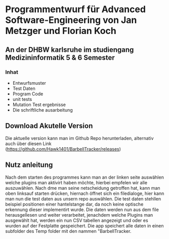 # Programmentwurf für Advanced Software-Engineering von Jan Metzger und Florian Koch
## An der DHBW karlsruhe im studiengang Medizininformatik 5 & 6 Semester

### Inhat
<ul>
  <li>Entwurfsmuster</li>
  <li>Test Daten</li>
  <li>Program Code</li>
  <li>unit tests</li>
  <li>Mutation Test ergebnisse</li>
  <li>Die schriftliche ausarbeitung</li>
</ul>

## Download Akutelle Version
Die aktuelle version kann man im Github Repo herunterladen, alternativ auch über diesen Link (https://github.com/Hawk1401/BarbellTracker/releases)

## Nutz anleitung
Nach dem starten des programmes kann man an der linken seite auswählen welche plugins man aktivirt haben möchte, hierbei empfelen wir alle auszuwählen.
Nach dme man seine netscheidung getroffen hat, kann man oben linksauf starten drücken, hiernach öffnet sich ein filedialoge, hier kann man nun die test daten aus unsern repo auswählen.
Die test daten stehllen beispiel positionen einer hantelstange dar, da noch keine optische erkennung dieser implementirt wurde. 
Die daten werden nun aus dem file herausgellesen und weiter verarbeitet, jenachdem welche Plugins man ausgewählt hat, werden ein nun CSV tabellen angezeigt und oder es wurden auf der Festplatte gespeichert.
Die app speichert alle daten in einen subfolder des Temp folder mit den nammen "BarbellTracker.

